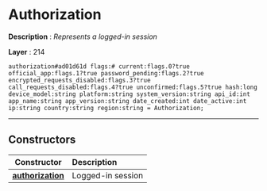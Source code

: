 # Authorization

**Description** : *Represents a logged\-in session*

**Layer** : 214

```tl
authorization#ad01d61d flags:# current:flags.0?true official_app:flags.1?true password_pending:flags.2?true encrypted_requests_disabled:flags.3?true call_requests_disabled:flags.4?true unconfirmed:flags.5?true hash:long device_model:string platform:string system_version:string api_id:int app_name:string app_version:string date_created:int date_active:int ip:string country:string region:string = Authorization;
```

---

## Constructors

| Constructor | Description |
| :---: | :--- |
| [**authorization**](constructor/authorization) | Logged-in session |